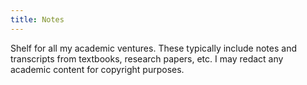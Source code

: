 ```yaml
---
title: Notes
---
```


Shelf for all my academic ventures. These typically include notes and transcripts from textbooks, research papers, etc. I may redact any academic content for copyright purposes.